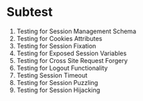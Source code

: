 
# Subtest
1. Testing for Session Management Schema
2. Testing for Cookies Attributes
3. Testing for Session Fixation
4. Testing for Exposed Session Variables
5. Testing for Cross Site Request Forgery
6. Testing for Logout Functionality
7. Testing Session Timeout
8. Testing for Session Puzzling
9. Testing for Session Hijacking
